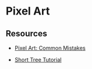 # Pixel Art

## Resources

- [Pixel Art: Common Mistakes](https://derekyu.com/makegames/pixelart2.html)

- [Short Tree Tutorial](https://twitter.com/Thicccsnail/status/1564976979987681281?t=AmPcc1f20SohI-e5h5M8uQ&s=35)